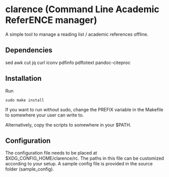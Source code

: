 # clarence (Command Line Academic ReferENCE manager)

A simple tool to manage a reading list / academic references offline.

## Dependencies

sed
awk
cut
jq
curl
iconv
pdfinfo
pdftotext
pandoc-citeproc

## Installation

Run

    sudo make install

If you want to run without sudo, change the PREFIX variable in the Makefile to
somewhere your user can write to.

Alternatively, copy the scripts to somewhere in your $PATH.

## Configuration

The configuration file needs to be placed at $XDG_CONFIG_HOME/clarence/rc.
The paths in this file can be customized according to your setup. A sample
config file is provided in the source folder (sample_config).
